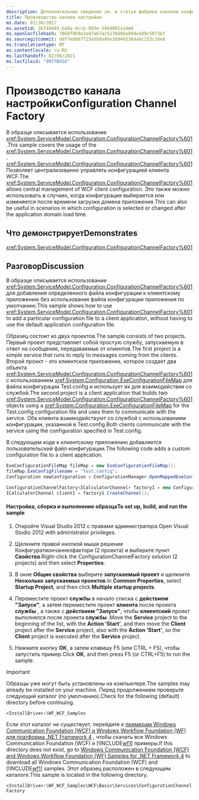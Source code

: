 ```yaml
---
description: Дополнительные сведения см. в статье фабрика каналов конфигурации.
title: Производство канала настройки
ms.date: 03/30/2017
ms.assetid: 3b749493-bd8a-4ccb-893e-5948901a1486
ms.openlocfilehash: 7868f9b9e3a97a67ac513668be09de4d9c5073bf
ms.sourcegitcommit: ddf7edb67715a5b9a45e3dd44536dabc153c1de0
ms.translationtype: MT
ms.contentlocale: ru-RU
ms.lasthandoff: 02/06/2021
ms.locfileid: "99778416"
---
```

# <a name="configuration-channel-factory"></a><span data-ttu-id="df8f7-103">Производство канала настройки</span><span class="sxs-lookup"><span data-stu-id="df8f7-103">Configuration Channel Factory</span></span>

<span data-ttu-id="df8f7-104">В образце описывается использование <xref:System.ServiceModel.Configuration.ConfigurationChannelFactory%601>.</span><span class="sxs-lookup"><span data-stu-id="df8f7-104">This sample covers the usage of the <xref:System.ServiceModel.Configuration.ConfigurationChannelFactory%601>.</span></span> <span data-ttu-id="df8f7-105"><xref:System.ServiceModel.Configuration.ConfigurationChannelFactory%601>Позволяет централизованно управлять конфигурацией клиента WCF.</span><span class="sxs-lookup"><span data-stu-id="df8f7-105">The <xref:System.ServiceModel.Configuration.ConfigurationChannelFactory%601> allows central management of WCF client configuration.</span></span> <span data-ttu-id="df8f7-106">Это также можно использовать в случаях, когда конфигурация выбирается или изменяется после времени загрузки домена приложения.</span><span class="sxs-lookup"><span data-stu-id="df8f7-106">This can also be useful in scenarios in which configuration is selected or changed after the application domain load time.</span></span>

## <a name="demonstrates"></a><span data-ttu-id="df8f7-107">Что демонстрирует</span><span class="sxs-lookup"><span data-stu-id="df8f7-107">Demonstrates</span></span>

 <xref:System.ServiceModel.Configuration.ConfigurationChannelFactory%601>

## <a name="discussion"></a><span data-ttu-id="df8f7-108">Разговор</span><span class="sxs-lookup"><span data-stu-id="df8f7-108">Discussion</span></span>

 <span data-ttu-id="df8f7-109">В образце описывается использование <xref:System.ServiceModel.Configuration.ConfigurationChannelFactory%601> для добавления определенного файла конфигурации к клиентскому приложению без использования файла конфигурации приложения по умолчанию.</span><span class="sxs-lookup"><span data-stu-id="df8f7-109">This sample shows how to use <xref:System.ServiceModel.Configuration.ConfigurationChannelFactory%601> to add a particular configuration file to a client application, without having to use the default application configuration file.</span></span>

 <span data-ttu-id="df8f7-110">Образец состоит из двух проектов.</span><span class="sxs-lookup"><span data-stu-id="df8f7-110">The sample consists of two projects.</span></span> <span data-ttu-id="df8f7-111">Первый проект представляет собой простую службу, запускаемую в ответ на сообщения, передаваемые от клиентов.</span><span class="sxs-lookup"><span data-stu-id="df8f7-111">The first project is a simple service that runs to reply to messages coming from the clients.</span></span> <span data-ttu-id="df8f7-112">Второй проект - это клиентское приложение, которое создает два объекта <xref:System.ServiceModel.Configuration.ConfigurationChannelFactory%601> с использованием <xref:System.Configuration.ExeConfigurationFileMap> для файла конфигурации Test.config и использует их для взаимодействия со службой.</span><span class="sxs-lookup"><span data-stu-id="df8f7-112">The second project is a client application that builds two <xref:System.ServiceModel.Configuration.ConfigurationChannelFactory%601> objects using a <xref:System.Configuration.ExeConfigurationFileMap> for the Test.config configuration file and uses them to communicate with the service.</span></span> <span data-ttu-id="df8f7-113">Оба клиента взаимодействуют со службой с использованием конфигурации, указанной в Test.config.</span><span class="sxs-lookup"><span data-stu-id="df8f7-113">Both clients communicate with the service using the configuration specified in Test.config.</span></span>

 <span data-ttu-id="df8f7-114">В следующем коде к клиентскому приложению добавляется пользовательский файл конфигурации.</span><span class="sxs-lookup"><span data-stu-id="df8f7-114">The following code adds a custom configuration file to a client application.</span></span>

```csharp
ExeConfigurationFileMap fileMap = new ExeConfigurationFileMap();
fileMap.ExeConfigFilename = "Test.config";
Configuration newConfiguration = ConfigurationManager.OpenMappedExeConfiguration(fileMap, ConfigurationUserLevel.None);

ConfigurationChannelFactory<ICalculatorChannel> factory1 = new ConfigurationChannelFactory<ICalculatorChannel>("endpoint1", newConfiguration, new EndpointAddress("http://localhost:8000/servicemodelsamples/service"));
ICalculatorChannel client1 = factory1.CreateChannel();
```

#### <a name="to-set-up-build-and-run-the-sample"></a><span data-ttu-id="df8f7-115">Настройка, сборка и выполнение образца</span><span class="sxs-lookup"><span data-stu-id="df8f7-115">To set up, build, and run the sample</span></span>

1. <span data-ttu-id="df8f7-116">Откройте Visual Studio 2012 с правами администратора.</span><span class="sxs-lookup"><span data-stu-id="df8f7-116">Open Visual Studio 2012 with administrator privileges.</span></span>

2. <span data-ttu-id="df8f7-117">Щелкните правой кнопкой мыши решение Конфигуратиончаннелфактори (2 проекта) и выберите пункт **Свойства**.</span><span class="sxs-lookup"><span data-stu-id="df8f7-117">Right-click the ConfigurationChannelFactory solution (2 projects) and then select **Properties**.</span></span>

3. <span data-ttu-id="df8f7-118">В окне **Общие свойства** выберите **запускаемый проект** и щелкните **Несколько запускаемых проектов**.</span><span class="sxs-lookup"><span data-stu-id="df8f7-118">In **Common Properties**, select **Startup Project**, and then click **Multiple startup projects**.</span></span>

4. <span data-ttu-id="df8f7-119">Переместите проект **службы** в начало списка с **действием "Запуск"**, а затем переместите проект **клиента** после проекта **службы** , а также с **действием "Запуск"**, чтобы **клиентский** проект выполнялся после проекта **службы** .</span><span class="sxs-lookup"><span data-stu-id="df8f7-119">Move the **Service** project to the beginning of the list, with the **Action ‘Start’**, and then move the **Client** project after the **Service** project, also with the **Action ‘Start’**, so the **Client** project is executed after the **Service** project.</span></span>

5. <span data-ttu-id="df8f7-120">Нажмите кнопку **ОК**, а затем клавишу F5 (или CTRL + F5), чтобы запустить пример.</span><span class="sxs-lookup"><span data-stu-id="df8f7-120">Click **OK**, and then press F5 (or CTRL+F5) to run the sample.</span></span>

> [!IMPORTANT]
> <span data-ttu-id="df8f7-121">Образцы уже могут быть установлены на компьютере.</span><span class="sxs-lookup"><span data-stu-id="df8f7-121">The samples may already be installed on your machine.</span></span> <span data-ttu-id="df8f7-122">Перед продолжением проверьте следующий каталог (по умолчанию).</span><span class="sxs-lookup"><span data-stu-id="df8f7-122">Check for the following (default) directory before continuing.</span></span>  
>
> `<InstallDrive>:\WF_WCF_Samples`  
>
> <span data-ttu-id="df8f7-123">Если этот каталог не существует, перейдите к [примерам Windows Communication Foundation (WCF) и Windows Workflow Foundation (WF) для платформа .NET Framework 4](https://www.microsoft.com/download/details.aspx?id=21459) , чтобы скачать все Windows Communication Foundation (WCF) и [!INCLUDE[wf1](../../../../includes/wf1-md.md)] примеры.</span><span class="sxs-lookup"><span data-stu-id="df8f7-123">If this directory does not exist, go to [Windows Communication Foundation (WCF) and Windows Workflow Foundation (WF) Samples for .NET Framework 4](https://www.microsoft.com/download/details.aspx?id=21459) to download all Windows Communication Foundation (WCF) and [!INCLUDE[wf1](../../../../includes/wf1-md.md)] samples.</span></span> <span data-ttu-id="df8f7-124">Этот образец расположен в следующем каталоге.</span><span class="sxs-lookup"><span data-stu-id="df8f7-124">This sample is located in the following directory.</span></span>  
>
> `<InstallDrive>:\WF_WCF_Samples\WCF\Basic\Services\ConfigurationChannelFactory`
